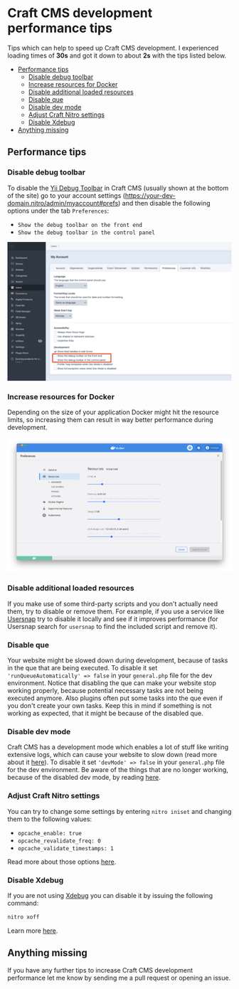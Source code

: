 # Craft CMS development performance tips

Tips which can help to speed up Craft CMS development. I experienced loading times of **30s** and got it down to about **2s** with the tips listed below.

* [Performance tips](#performance-tips)
    + [Disable debug toolbar](#disable-debug-toolbar)
    + [Increase resources for Docker](#increase-resources-for-docker)
    + [Disable additional loaded resources](#disable-additional-loaded-resources)
    + [Disable que](#disable-que)
    + [Disable dev mode](#disable-dev-mode)
    + [Adjust Craft Nitro settings](#adjust-craft-nitro-settings)
    + [Disable Xdebug](#disable-xdebug)
* [Anything missing](#anything-missing)

## Performance tips

### Disable debug toolbar

To disable the [Yii Debug Toolbar](https://yii2-framework.readthedocs.io/en/stable/guide/tool-debugger/) in Craft CMS (usually shown at the bottom of the site) go to your account settings (https://your-dev-domain.nitro/admin/myaccount#prefs) and then disable the following options under the tab `Preferences`:

- `Show the debug toolbar on the front end`
- `Show the debug toolbar in the control panel`

![disable debug toolbar](disable_debug_toolbar.png "Disable debug toolbar")

### Increase resources for Docker

Depending on the size of your application Docker might hit the resource limits, so increasing them can result in way better performance during development.

![docker settings](docker_settings.png "Docker settings")

### Disable additional loaded resources

If you make use of some third-party scripts and you don't actually need them, try to disable or remove them. For example, if you use a service like [Usersnap](https://usersnap.com/) try to disable it locally and see if it improves performance (for Usersnap search for `usersnap` to find the included script and remove it).

### Disable que

Your website might be slowed down during development, because of tasks in the que that are being executed. To disable it set `'runQueueAutomatically' => false` in your `general.php` file for the dev environment. Notice that disabling the que can make your website stop working properly, because potential necessary tasks are not being executed anymore. Also plugins often put some tasks into the que even if you don't create your own tasks. Keep this in mind if something is not working as expected, that it might be because of the disabled que.

### Disable dev mode

Craft CMS has a development mode which enables a lot of stuff like writing extensive logs, which can cause your website to slow down (read more about it [here](https://craftcms.com/knowledge-base/what-dev-mode-does)). To disable it set `'devMode' => false` in your `general.php` file for the dev environment. Be aware of the things that are no longer working, because of the disabled dev mode, by reading [here](https://craftcms.com/knowledge-base/what-dev-mode-does).

###  Adjust Craft Nitro settings

You can try to change some settings by entering `nitro iniset` and changing them to the following values:

- `opcache_enable: true`
- `opcache_revalidate_freq: 0`
- `opcache_validate_timestamps: 1`

Read more about those options [here](https://www.php.net/manual/en/opcache.configuration.php).


### Disable Xdebug

If you are not using [Xdebug](https://xdebug.org/) you can disable it by issuing the following command:

```sh
nitro xoff
```

Learn more [here](https://craftcms.com/docs/nitro/2.x/xdebug.html).

## Anything missing

If you have any further tips to increase Craft CMS development performance let me know by sending me a pull request or opening an issue.
